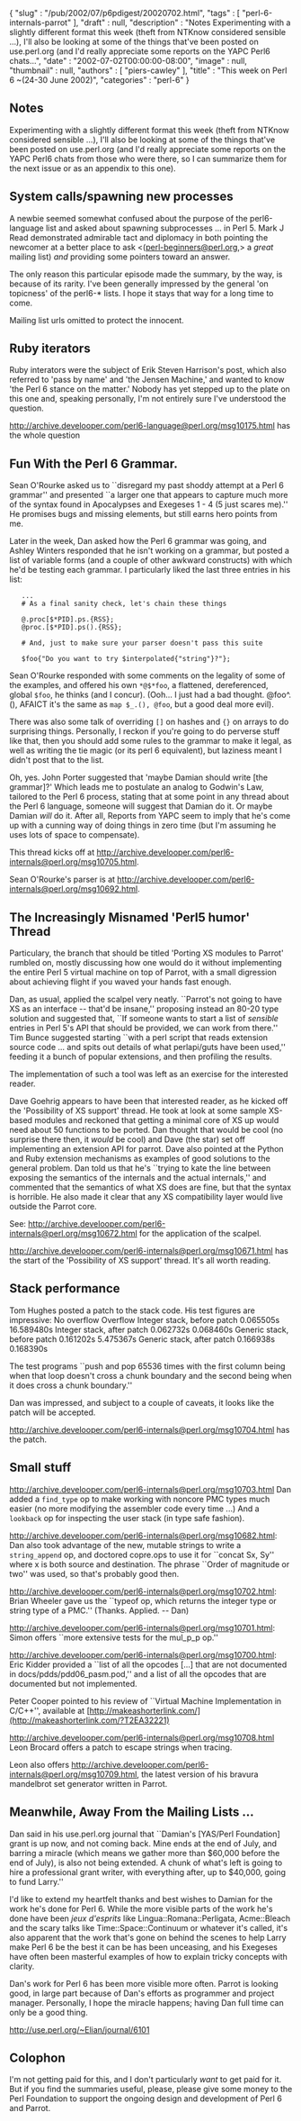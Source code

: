{
   "slug" : "/pub/2002/07/p6pdigest/20020702.html",
   "tags" : [
      "perl-6-internals-parrot"
   ],
   "draft" : null,
   "description" : "Notes Experimenting with a slightly different format this week (theft from NTKnow considered sensible ...), I'll also be looking at some of the things that've been posted on use.perl.org (and I'd really appreciate some reports on the YAPC Perl6 chats...",
   "date" : "2002-07-02T00:00:00-08:00",
   "image" : null,
   "thumbnail" : null,
   "authors" : [
      "piers-cawley"
   ],
   "title" : "This week on Perl 6 ~(24-30 June 2002)",
   "categories" : "perl-6"
}



<span id="notes">Notes</span>
-----------------------------

Experimenting with a slightly different format this week (theft from NTKnow considered sensible ...), I'll also be looking at some of the things that've been posted on use.perl.org (and I'd really appreciate some reports on the YAPC Perl6 chats from those who were there, so I can summarize them for the next issue or as an appendix to this one).

<span id="system_calls/spawning_new_processes">System calls/spawning new processes</span>
-----------------------------------------------------------------------------------------

A newbie seemed somewhat confused about the purpose of the perl6-language list and asked about spawning subprocesses ... in Perl 5. Mark J Read demonstrated admirable tact and diplomacy in both pointing the newcomer at a better place to ask <(perl-beginners@perl.org,> a *great* mailing list) *and* providing some pointers toward an answer.

The only reason this particular episode made the summary, by the way, is because of its rarity. I've been generally impressed by the general 'on topicness' of the perl6-\* lists. I hope it stays that way for a long time to come.

Mailing list urls omitted to protect the innocent.

<span id="ruby_iterators">Ruby iterators</span>
-----------------------------------------------

Ruby interators were the subject of Erik Steven Harrison's post, which also referred to 'pass by name' and 'the Jensen Machine,' and wanted to know 'the Perl 6 stance on the matter.' Nobody has yet stepped up to the plate on this one and, speaking personally, I'm not entirely sure I've understood the question.

<http://archive.develooper.com/perl6-language@perl.org/msg10175.html> has the whole question

<span id="fun_with_the_perl_6_grammar.">Fun With the Perl 6 Grammar.</span>
---------------------------------------------------------------------------

Sean O'Rourke asked us to \`\`disregard my past shoddy attempt at a Perl 6 grammar'' and presented \`\`a larger one that appears to capture much more of the syntax found in Apocalypses and Exegeses 1 - 4 (5 just scares me).'' He promises bugs and missing elements, but still earns hero points from me.

Later in the week, Dan asked how the Perl 6 grammar was going, and Ashley Winters responded that he isn't working on a grammar, but posted a list of variable forms (and a couple of other awkward constructs) with which he'd be testing each grammar. I particularly liked the last three entries in his list:

       ...
       # As a final sanity check, let's chain these things

       @.proc[$*PID].ps.{RSS};
       @proc.[$*PID].ps().{RSS};

       # And, just to make sure your parser doesn't pass this suite

       $foo{"Do you want to try $interpolated{"string"}?"};

Sean O'Rourke responded with some comments on the legality of some of the examples, and offered his own `*@$*foo`, a flattened, dereferenced, global `$foo`, he thinks (and I concur). (Ooh... I just had a bad thought. @foo^.(), AFAICT it's the same as `map $_.(), @foo`, but a good deal more evil).

There was also some talk of overriding `[]` on hashes and `{}` on arrays to do surprising things. Personally, I reckon if you're going to do perverse stuff like that, then you should add some rules to the grammar to make it legal, as well as writing the tie magic (or its perl 6 equivalent), but laziness meant I didn't post that to the list.

Oh, yes. John Porter suggested that 'maybe Damian should write \[the grammar\]?' Which leads me to postulate an analog to Godwin's Law, tailored to the Perl 6 process, stating that at some point in any thread about the Perl 6 language, someone will suggest that Damian do it. Or maybe Damian *will* do it. After all, Reports from YAPC seem to imply that he's come up with a cunning way of doing things in zero time (but I'm assuming he uses lots of space to compensate).

This thread kicks off at <http://archive.develooper.com/perl6-internals@perl.org/msg10705.html>.

Sean O'Rourke's parser is at <http://archive.develooper.com/perl6-internals@perl.org/msg10692.html>.

<span id="the_increasingly_misnamed_'perl5_humor'_thread.">The Increasingly Misnamed 'Perl5 humor' Thread</span>
----------------------------------------------------------------------------------------------------------------

Particulary, the branch that should be titled 'Porting XS modules to Parrot' rumbled on, mostly discussing how one would do it without implementing the entire Perl 5 virtual machine on top of Parrot, with a small digression about achieving flight if you waved your hands fast enough.

Dan, as usual, applied the scalpel very neatly. \`\`Parrot's not going to have XS as an interface -- that'd be insane,'' proposing instead an 80-20 type solution and suggested that, \`\`If someone wants to start a list of *sensible* entries in Perl 5's API that should be provided, we can work from there.'' Tim Bunce suggested starting \`\`with a perl script that reads extension source code ... and spits out details of what perlapi/guts have been used,'' feeding it a bunch of popular extensions, and then profiling the results.

The implementation of such a tool was left as an exercise for the interested reader.

Dave Goehrig appears to have been that interested reader, as he kicked off the 'Possibility of XS support' thread. He took at look at some sample XS-based modules and reckoned that getting a minimal core of XS up would need about 50 functions to be ported. Dan thought that would be cool (no surprise there then, it *would* be cool) and Dave (the star) set off implementing an extension API for parrot. Dave also pointed at the Python and Ruby extension mechanisms as examples of good solutions to the general problem. Dan told us that he's \`\`trying to kate the line between exposing the semantics of the internals and the actual internals,'' and commented that the semantics of what XS does are fine, but that the syntax is horrible. He also made it clear that any XS compatibility layer would live outside the Parrot core.

See: <http://archive.develooper.com/perl6-internals@perl.org/msg10672.html> for the application of the scalpel.

<http://archive.develooper.com/perl6-internals@perl.org/msg10671.html> has the start of the 'Possibility of XS support' thread. It's all worth reading.

<span id="stack_performance">Stack performance</span>
-----------------------------------------------------

Tom Hughes posted a patch to the stack code. His test figures are impressive: No overflow Overflow Integer stack, before patch 0.065505s 16.589480s Integer stack, after patch 0.062732s 0.068460s Generic stack, before patch 0.161202s 5.475367s Generic stack, after patch 0.166938s 0.168390s

The test programs \`\`push and pop 65536 times with the first column being when that loop doesn't cross a chunk boundary and the second being when it does cross a chunk boundary.''

Dan was impressed, and subject to a couple of caveats, it looks like the patch will be accepted.

<http://archive.develooper.com/perl6-internals@perl.org/msg10704.html> has the patch.

<span id="small_stuff">Small stuff</span>
-----------------------------------------

<http://archive.develooper.com/perl6-internals@perl.org/msg10703.html> Dan added a `find_type` op to make working with noncore PMC types much easier (no more modifying the assembler code every time ...) And a `lookback` op for inspecting the user stack (in type safe fashion).

<http://archive.develooper.com/perl6-internals@perl.org/msg10682.html>: Dan also took advantage of the new, mutable strings to write a `string_append` op, and doctored copre.ops to use it for \`\`concat Sx, Sy'' where x is both source and destination. The phrase \`\`Order of magnitude or two'' was used, so that's probably good then.

<http://archive.develooper.com/perl6-internals@perl.org/msg10702.html>: Brian Wheeler gave us the \`\`typeof op, which returns the integer type or string type of a PMC.'' (Thanks. Applied. -- Dan)

<http://archive.develooper.com/perl6-internals@perl.org/msg10701.html>: Simon offers \`\`more extensive tests for the mul\_p\_p op.''

<http://archive.develooper.com/perl6-internals@perl.org/msg10700.html>: Eric Kidder provided a \`\`list of all the opcodes \[...\] that are not documented in docs/pdds/pdd06\_pasm.pod,'' and a list of all the opcodes that are documented but not implemented.

Peter Cooper pointed to his review of \`\`Virtual Machine Implementation in C/C++'', available at [http://makeashorterlink.com/](http://makeashorterlink.com/?T2EA32221)

<http://archive.develooper.com/perl6-internals@perl.org/msg10708.html> Leon Brocard offers a patch to escape strings when tracing.

Leon also offers <http://archive.develooper.com/perl6-internals@perl.org/msg10709.html>, the latest version of his bravura mandelbrot set generator written in Parrot.

<span id="meanwhile,_away_from_the_mailing_lists...">Meanwhile, Away From the Mailing Lists ...</span>
------------------------------------------------------------------------------------------------------

Dan said in his use.perl.org journal that \`\`Damian's \[YAS/Perl Foundation\] grant is up now, and not coming back. Mine ends at the end of July, and barring a miracle (which means we gather more than $60,000 before the end of July), is also not being extended. A chunk of what's left is going to hire a professional grant writer, with everything after, up to $40,000, going to fund Larry.''

I'd like to extend my heartfelt thanks and best wishes to Damian for the work he's done for Perl 6. While the more visible parts of the work he's done have been *jeux d'esprits* like Lingua::Romana::Perligata, Acme::Bleach and the scary talks like Time::Space::Continuum or whatever it's called, it's also apparent that the work that's gone on behind the scenes to help Larry make Perl 6 be the best it can be has been unceasing, and his Exegeses have often been masterful examples of how to explain tricky concepts with clarity.

Dan's work for Perl 6 has been more visible more often. Parrot is looking good, in large part because of Dan's efforts as programmer and project manager. Personally, I hope the miracle happens; having Dan full time can only be a good thing.

<http://use.perl.org/~Elian/journal/6101>

<span id="colophon">Colophon</span>
-----------------------------------

I'm not getting paid for this, and I don't particularly *want* to get paid for it. But if you find the summaries useful, please, please give some money to the Perl Foundation to support the ongoing design and development of Perl 6 and Parrot.
